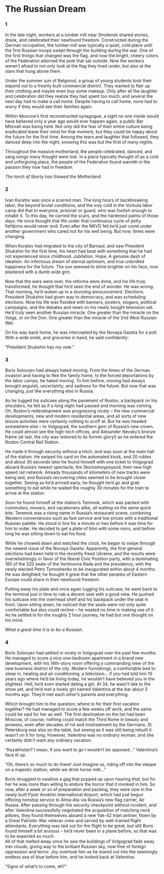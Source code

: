 # The Russian Dream

### 1

In the late night, workers at a lumber mill near Smolensk shared stories, drank, and celebrated their newfound freedom. Constructed during the German occupation, the lumber mill was typically a quiet, cold place until the first Russian troops swept through the building during the war. One of the first things that changed was the flag, and now the bright, cheery colors of the Federation adorned the pole that sat outside. Now the workers weren’t afraid to not only look at the flag they lived under, but also at the stars that hung above them.

Under the summer sun of Belgorod, a group of young students took their stipend out to a freshly built commercial district. They wanted to flair up their clothing and maybe even buy some makeup. Only after all the laughter and celebration did they realize they had spent too much, and several the next day had to make a call home. Despite having to call home, none had to worry if they would see their families again. 

Within Moscow’s first reconstructed synagogue, a sight no one inside would have believed only a year ago would ever happen again, a public Bar Mitzvah was being held. Not only did the fear of their entire culture being eradicated leave their mind for that moment, but they could be happy about the future for the first time. Among the tears and laughter that followed, they danced deep into the night, knowing this was but the first of many nights. 

Throughout the massive motherland, the people celebrated, danced, and sang songs many thought were lost. In a place typically thought of as a cold and unforgiving place, the people of the Federation found warmth in the passion they now had in freedom. 

*The torch of liberty has thawed the Motherland.* 

### 2

Ivan Kuratov was once a scarred man. The long hours of backbreaking labor, the beyond brutal conditions, and the icey cold in the Vorkuta labor camp did that to everyone, prisoner or guard, who was foolish enough to inhabit it. To this day, he carried the scars, and the hardened palms of those days. He once thought that life under that continuous cycle of petty fiefdoms would never end. Even after the NKVD fell,he’d just come under another government who cared not for his well being. But now, times were changing. 

When Kuratov had migrated to the city of Barnaul, and saw President Shukshin for the first time, his heart had beat with something that he had not experienced since childhood. Jubilation. Hope. A genuine dash of idealism. An infectious dream of eternal optimism, and true unbridled happiness for the future. The sun seemed to shine brighter on his face, now plastered with a dumb wide grin. 

Now that the wars were over, the reforms were done, and his life truly transformed, he thought that he’d seen the end of wonder. He was wrong. That morning, he’d woken up to a stunning announcement. Elections. President Shukshin had given way to democracy, and was scheduling elections. Now his life was flooded with banners, posters, slogans, political campaigns, and the debates and news on his newly bought television set. He’d truly seen another Russian miracle. One greater than the miracle on the Volga, or on the Don. One greater than the miracle of the 2nd West Russian War. 

On his way back home, he was intercepted by the Novaya Gazeta for a poll. With a wide smile, and groceries in hand, he said confidently:

“President Shukshin has my vote.”

### 3

Boris Solovyev had always hated moving. From the times of the German invasion and having to flee the family home, to the forced deportations by the labor camps, he hated moving. To him before, moving had always brought anguish, uncertainty, and sadness for the future. But now that was changing, just like everything else in Russia. 

As he tugged his suitcase along the pavement of Rostov, a backpack on his shoulders, he felt as if a long night had passed and morning was coming. Oh, Rostov’s redevelopment was progressing nicely – the new commercial developments, new and modern residential areas, and all sorts of new leisure activities were certainly nothing to scoff at. But he was headed somewhere else – to Volgograd, the southern gem of Russia’s new crown. He could almost see the high-tech offices, and Alexander Nevsky’s bronze frame (at last, the city was restored to its former glory\!) as he entered the Rostov Central Rail Station.

He made it through security without a hitch, and was soon at the main hall of the station. He swiped his card on the automated kiosk, and 20 rubles and about 30 seconds later he found himself with one ticket to Volgograd aboard Russia’s newest spectacle, the Skorostnoypoyezd, their new high speed rail network. Already thousands of kilometers of new tracks were being laid, and Russia’s recovering cities seemed to be brought closer together. Seeing as he’d arrived early, he thought he’d go and grab something to eat while he waited the roughly 30 minutes for the train to arrive at the station. 

Soon he found himself at the station’s Teremok, which was packed with commuters, movers, and vacationers alike, all waiting on the same quick bite. Teremok was a rising name in Russia’s restaurant scene, combining Western conveniences such as fast service and low prices with a traditional Russian palette. He stood in line for a minute or two before it was time for him to order. He decided to get a plate of blini with some mors, and before long he was sitting down to eat his food. 

While he chowed down and watched the clock, he began to swipe through the newest issue of the Novaya Gazeta. Apparently, the first general elections had been held in the recently freed Ukraine, and the results were overwhelmingly in favor of the liberal Civic Position party, with a dominating 185 of the 320 seats of the Verkhovna Rada and the presidency, with the newly elected Petro Tymoshenko to be inaugurated within about 4 months. He was delighted; he thought it great that the other peoples of Eastern Europe could share in their newfound freedom. 

Putting away his plate and once again lugging his suitcase, he went back to the terminal just in time to nab a decent seat with a good view. He pushed his suitcase into the overhead shelf and his backpack under the seat in front. Upon sitting down, he noticed that the seats were not only quite comfortable but also could recline – he wasted no time in making use of it. As he settled in for the roughly 2 hour journey, he had but one thought on his mind. 

*What a great time it is to be a Russian.*

### 4

Boris Solovyev had settled in nicely in Volgograd over the past few months. He managed to score a nice one-bedroom apartment in a brand new development, with his 14th-story room offering a commanding view of the new business district of the city. Modern furnishings, a comfortable bed to sleep in, heating and air conditioning, a television… if you had told him 10 years ago where he’d be living today, he wouldn’t have believed you in the slightest. Hell, he’d even started dating a girl. At 34, he wasn’t late to the show yet, and he’d met a lovely girl named Valentina at the bar about 3 months ago. They’d met each other’s parents and everything.

Which brought him to the question; where to for their first vacation together? He had managed to score a few weeks off work, and the same could be said for her as well. The first destination on the list had been Moscow, of course; nothing could match the Third Rome in beauty and prowess, even after decades of rot and mistreatment by the Germans. St. Petersburg was also on the table, but seeing as it was still being rebuilt it wasn’t on it for long. However, Valentina was no ordinary woman, and she certainly didn’t want any ordinary vacation.

“Kazakhstan? I mean, if you want to go I wouldn’t be opposed…” Valentina’s face lit up.

“Oh, there’s so much to do there\! Just imagine us, riding off into the steppe on a majestic stallion, while we drink horse milk…” 

Boris struggled to swallow a gag that popped up upon hearing *that*, but for her he was more than willing to endure the horror that it invoked in him. So now, after a week or so of preparation and packing, they were now in the newly built Pyotr Anokhin International Airport, which had just begun offering nonstop service to Alma-Ata via Russia’s new flag carrier, Air Russia. After passing through the security checkpoint without incident, and after Valentina successfully negotiated the acquisition of matching neck pillows, they found themselves aboard a new Yak-42 trijet airliner, flown by a Great Patriotic War veteran crew and served by well-trained flight attendants. Everything was laid out for the flight to be great, but still Boris found himself a bit anxious – he’d never been in a plane before, so that was to be expected as much.  
All of that melted away once he saw the buildings of Volgograd fade away into clouds, giving way to the brilliant Russian sky, now free of foreign oppression and terror. Joy overtook him as he stared out into the seemingly endless sea of blue before him, and he looked back at Valentina. 

“Signs of what’s to come, eh?”
